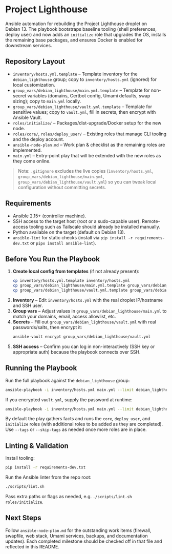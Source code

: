 # Project Lighthouse

Ansible automation for rebuilding the Project Lighthouse droplet on Debian 13. The playbook bootstraps baseline tooling (shell preferences, deploy user) and now adds an `initialize` role that upgrades the OS, installs the remaining base packages, and ensures Docker is enabled for downstream services.

## Repository Layout
- `inventory/hosts.yml.template` – Template inventory for the `debian_lighthouse` group; copy to `inventory/hosts.yml` (ignored) for local customization.
- `group_vars/debian_lighthouse/main.yml.template` – Template for non-secret variables (domains, Certbot config, Umami defaults, swap sizing); copy to `main.yml` locally.
- `group_vars/debian_lighthouse/vault.yml.template` – Template for sensitive values; copy to `vault.yml`, fill in secrets, then encrypt with Ansible Vault.
- `roles/initialize/` – Packages/dist-upgrade/Docker setup for the new node.
- `roles/core/`, `roles/deploy_user/` – Existing roles that manage CLI tooling and the deploy account.
- `ansible-node-plan.md` – Work plan & checklist as the remaining roles are implemented.
- `main.yml` – Entry-point play that will be extended with the new roles as they come online.

> Note: `.gitignore` excludes the live copies (`inventory/hosts.yml`, `group_vars/debian_lighthouse/main.yml`, `group_vars/debian_lighthouse/vault.yml`) so you can tweak local configuration without committing secrets.

## Requirements
- Ansible 2.15+ (controller machine).
- SSH access to the target host (root or a sudo-capable user). Remote-access tooling such as Tailscale should already be installed manually.
- Python available on the target (default on Debian 13).
- `ansible-lint` for static checks (install via `pip install -r requirements-dev.txt` or `pipx install ansible-lint`).

## Before You Run the Playbook
1. **Create local config from templates** (if not already present):
   ```bash
   cp inventory/hosts.yml.template inventory/hosts.yml
   cp group_vars/debian_lighthouse/main.yml.template group_vars/debian_lighthouse/main.yml
   cp group_vars/debian_lighthouse/vault.yml.template group_vars/debian_lighthouse/vault.yml
   ```
2. **Inventory** – Edit `inventory/hosts.yml` with the real droplet IP/hostname and SSH user.
3. **Group vars** – Adjust values in `group_vars/debian_lighthouse/main.yml` to match your domains, email, access allowlist, etc.
4. **Secrets** – Fill out `group_vars/debian_lighthouse/vault.yml` with real passwords/salts, then encrypt it:
   ```bash
   ansible-vault encrypt group_vars/debian_lighthouse/vault.yml
   ```
5. **SSH access** – Confirm you can log in non-interactively (SSH key or appropriate auth) because the playbook connects over SSH.

## Running the Playbook
Run the full playbook against the `debian_lighthouse` group:
```bash
ansible-playbook -i inventory/hosts.yml main.yml --limit debian_lighthouse
```

If you encrypted `vault.yml`, supply the password at runtime:
```bash
ansible-playbook -i inventory/hosts.yml main.yml --limit debian_lighthouse --ask-vault-pass
```

By default the play gathers facts and runs the `core`, `deploy_user`, and `initialize` roles (with additional roles to be added as they are completed). Use `--tags` or `--skip-tags` as needed once more roles are in place.

## Linting & Validation
Install tooling:
```bash
pip install -r requirements-dev.txt
```

Run the Ansible linter from the repo root:
```bash
./scripts/lint.sh
```

Pass extra paths or flags as needed, e.g. `./scripts/lint.sh roles/initialize`.

## Next Steps
Follow `ansible-node-plan.md` for the outstanding work items (firewall, swapfile, web stack, Umami services, backups, and documentation updates). Each completed milestone should be checked off in that file and reflected in this README.
